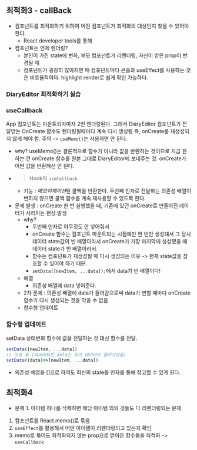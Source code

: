 ## 최적화3 - callBack
- 컴포넌트를 최적화하기 위하여 어떤 컴포넌트가 최적화의 대상인지 찾을 수 있어야 한다.
  - React developer tools를 통해 
- 컴포넌트는 언제 렌더링?
  - 본인이 가진 state에 변화, 부모 컴포넌트가 리렌더링, 자신이 받은 prop이 변경될 때 
  - 컴포넌트가 굉장히 많아지면 매 컴포넌트마다 콘솔과 useEffect를 사용하는 것은 비효율적이다. highlight render로 쉽게 확인 가능하다.

### DiaryEditor 최적화하기 실습
### useCallback
App 컴포넌트는 마운트되자마자 2번 렌더링된다. 그래서 DiaryEditor 컴포넌트가 전달받는 OnCreate 함수도 렌더링될때마다 계속 다시 생성됨
즉, onCreate를 재생성되지 않게 해야 함. 
주의 -> `useMemo()`는 사용하면 안 된다.
- why? useMemo()는 결론적으로 함수가 아니라 값을 반환하는 것이므로 지금 원하는 건 onCreate 함수를 원본 그대로 DiaryEditor에 보내주는 것. onCreate가 어떤 값을 반환해선 안 된다.
- > Hook의 `useCallback`
  - 기능 : *메모이제이션*된 콜백을 반환한다. 두번째 인자로 전달하는 의존성 배열이 변하지 않으면 콜백 함수를 계속 재사용할 수 있도록 한다.
- 문제 발생 : onCreate 한 번 실행했을 때, 기존에 있던 onCreate로 만들어진 데이터가 사라지는 현상 발생
  - why?
    - 두번째 인자로 아무것도 안 넣어줘서
    - onCreate 함수는 컴포넌트 마운트되는 시점에만 한 번만 생성돼서 그 당시 데이터 state값이 빈 배열이라서 onCreate가 가장 마지막에 생성됐을 때 데이터 state가 빈 배열이라서.
    - 함수는 컴포넌트가 재생성될 때 다시 생성되는 이유 -> 현재 state값을 참조할 수 있어야 하기 때문.
    - `setData([newItem, ...data]);`에서 data가 빈 배열이다!
  - 해결
    - 의존성 배열에 data 넣어준다.
  - 2차 문제 : 의존성 배열에 data가 들어감으로써 data가 변할 때마다 onCreate 함수가 다시 생성되는 것을 막을 수 없음
  - 함수형 업데이트

### 함수형 업데이트
setData 상태변화 함수에 값을 전달하는 것 대신 함수를 전달.
```js
setData([newItem, ...data])
// 수정 후 (파라미터인 data는 최선 데이터로 들어가있음)
setData((data)=>[newItem, ...data])
```
- 의존성 배열을 []으로 하여도 최신의 state를 인자를 통해 참고할 수 있게 된다.


## 최적화4
- 문제 1. 아이템 하나를 삭제하면 해당 아이템 외의 것들도 다 리렌더링되는 문제
1. 컴포넌트를 React.memo()로 묶음
2. `useEffect`를 활용해서 어떤 아이템이 리렌더링되고 있는지 확인
3. memo로 묶어도 최적화되지 않는 prop으로 받아온 함수들을 최적화 -> `useCallback`
 


   
